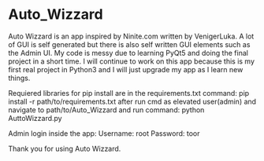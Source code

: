 # Auto_Wizzard
 Auto Wizzard is an app inspired by Ninite.com written by VenigerLuka.
 A lot of GUI is self generated but there is also self written GUI elements
 such as the Admin UI. My code is messy due to learning PyQt5 and doing
 the final project in a short time. I will continue to work on this app
 because this is my first real project in Python3 and I will just upgrade
 my app as I learn new things.
 
 Requiered libraries for pip install are in the requirements.txt
 command: pip install -r path/to/requirements.txt
 after run cmd as elevated user(admin) and navigate to path/to/Auto_Wizzard
 and run command: python AuttoWizzard.py
 
 Admin login inside the app:
	Username: root
	Password: toor

 Thank you for using Auto Wizzard.
 
